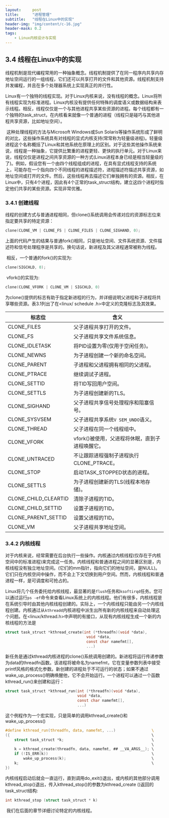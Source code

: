 ```yaml
---
layout:     post
title:      "进程管理"
subtitle:   "线程在Linux中的实现"
header-img: "img/content/c-16.jpg"
header-mask: 0.2
tags:
    - Linux内核设计与实现
---
```




## 3.4 线程在Linux中的实现

​		线程机制是现代编程常用的一种抽象概念。线程机制提供了在同一程序内共享内存地址空间运行的一组线程，它们还可以共享打开的文件和其他资源。线程机制支持并发编程，并且在多个处理器系统上实现真正的并行性。

​		Linux有一个独特的线程实现。对于Linux内核来说，没有线程的概念。Linux将所有线程实现为标准进程。Linux内核没有提供任何特殊的调度语义或数据结构来表示线程。相反，线程仅仅是一个与其他进程共享某些资源的进程。每个线程都有一个独特的task_struct，在内核看来就像一个普通的进程（线程只是碰巧与其他进程共享资源，比如地址空间）。

​		这种处理线程的方法与Microsoft Windows或Sun Solaris等操作系统形成了鲜明的对比，这些操作系统具有对线程的显式内核支持(常常称为轻量级进程)。轻量级进程这个名称概括了Linux和其他系统在原理上的区别。对于这些其他操作系统来说，线程是一种抽象，它提供比繁重的进程更轻、更快的执行单元。对于Linux来说，线程仅仅是进程之间共享资源的一种方式(Linux进程本身已经是相当轻量级的了)。例如，假设您有一个由四个线程组成的进程，在具有显式线程支持的系统上，可能存在一个指向四个不同线程的进程描述符，进程描述符描述共享资源，如地址空间或打开的文件。然后，这些线程再去描述它们单独拥有的资源。相反，在Linux中，只有4个进程，因此有4个正常的task_struct结构，建立这四个进程时指定他们共享的某些资源。实现非常优雅。



### 3.4.1 创建线程

​		线程的创建方式与普通进程相同，但clone()系统调用会传递对应的资源标志位来指定要共享的特定资源：

```c
clone(CLONE_VM | CLONE_FS | CLONE_FILES | CLONE_SIGHAND, 0);
```

​		上面的代码产生的结果与普通fork()相同，只是地址空间、文件系统资源、文件描述符和信号处理程序是共享的。换句话说，新进程及其父进程通常被称为线程。

​		相反，一个普通的fork()的实现为:

```c
clone(SIGCHLD, 0);
```

​		vfork()的实现为:

```c
clone(CLONE_VFORK | CLONE_VM | SIGCHLD, 0)
```



​		为clone()提供的标志有助于指定新进程的行为，并详细说明父进程和子进程将共享哪些资源。表3.1列出了在&lt;linux/ schedule .h&gt;中定义的克隆标志及其效果。

|标志位 |含义 |
| ---- | ---- |
|CLONE_FILES |父子进程共享打开的文件。 |
|CLONE_FS |父子进程共享文件系统信息。 |
|CLONE_IDLETASK |将PID设置为零(仅用于空闲任务)。 |
|CLONE_NEWNS |为子进程创建一个新的命名空间。 |
|CLONE_PARENT |子进程和父进程拥有相同的父进程。 |
|CLONE_PTRACE |继续调试子进程。 |
|CLONE_SETTID |将TID写回用户空间。 |
|CLONE_SETTLS |为子进程创建新的TLS。 |
|CLONE_SIGHAND |父子进程共享信号处理程序和阻塞信号。 |
|CLONE_SYSVSEM |父子进程共享系统`V SEM_UNDO`语义。 |
|CLONE_THREAD |父子进程在同一个线程组中。 |
|CLONE_VFORK |vfork()被使用，父进程将休眠，直到子进程唤醒它。 |
|CLONE_UNTRACED |不让跟踪进程强制子进程执行CLONE_PTRACE。 |
|CLONE_STOP |启动TASK_STOPPED状态的进程。 |
|CLONE_SETTLS |为子进程创建新的TLS(线程本地存储)。 |
|CLONE_CHILD_CLEARTID |清除子进程的TID。 |
|CLONE_CHILD_SETTID |设置子进程的TID。 |
|CLONE_PARENT_SETTID |设置父进程的TID。 |
|CLONE_VM |父子进程共享地址空间。 |




### 3.4.2 内核线程

​		对于内核来说，经常需要在后台执行一些操作。内核通过内核线程(仅存在于内核空间中的标准进程)来完成这一任务。内核线程和普通进程之间的显著区别是，内核线程没有独立地址空间。(它们的mm指针，指向它们的地址空间，是NULL)。它们只在内核空间中操作，而不会上下文切换到用户空间。然而，内核线程和普通进程一样，是可调度和可抢占的。

​		Linux将几个任务委托给内核线程，最显著的是`flush`任务和`ksoftirqd`任务。您可以通过运行`ps -ef`命令来查看Linux系统上的内核线程。他们有很多，内核线程是在系统引导时由其他内核线程创建的。实际上，一个内核线程只能由另一个内核线程创建。内核通过从`kthreadd`内核进程中派生出所有新的内核线程来自动处理这个问题。在&lt;linux/kthread.h&gt;中声明的有接口，从现有内核线程生成一个新的内核线程的方法是

```c
struct task_struct *kthread_create(int (*threadfn)(void *data), 
                                    void *data, 
                                    const char namefmt[], 
                                    ...)
```

​		新任务是通过kthread内核进程的clone()系统调用创建的。新进程将运行传递参数为data的threadfn函数。该进程将被命名为namefmt，它在变量参数列表中接受printf风格的格式化参数。新创建的进程处于不可运行的状态；如果不通过wake_up_process()明确唤醒他，它不会开始运行。一个进程可以通过一个函数kthread_run()来创建和运行：

```c
struct task_struct *kthread_run(int (*threadfn)(void *data), 
                                void *data, 
                                const char namefmt[], 
                                ...)
```

​		这个例程作为一个宏实现，只是简单的调用kthread_create()和wake_up_process()

```c
#define kthread_run(threadfn, data, namefmt, ...)                \ 
({ 																 \
    struct task_struct *k; 										 \ 
    															 \
    k = kthread_create(threadfn, data, namefmt, ## __VA_ARGS__); \ 
    if (!IS_ERR(k))												 \
        wake_up_process(k); 									 \ 
    k; 															 \
})
```

​		内核线程启动后就会一直运行，直到调用do_exit()退出，或内核的其他部分调用kthread_stop()退出，传入kthread_stop()的参数为kthread_create ()返回的task_struct结构: 

```c
int kthread_stop (struct task_struct * k)
```

​		我们在后面的章节详细讨论特定的内核线程。

